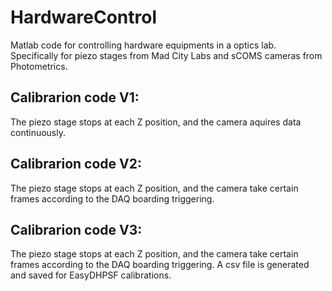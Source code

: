 # HardwareControl
Matlab code for controlling hardware equipments in a optics lab. 
Specifically for piezo stages from Mad City Labs and sCOMS cameras from Photometrics.

## Calibrarion code V1: 
The piezo stage stops at each Z position, and the camera aquires data continuously.

## Calibrarion code V2: 
The piezo stage stops at each Z position, and the camera take certain frames according to the DAQ boarding triggering.

## Calibrarion code V3: 
The piezo stage stops at each Z position, and the camera take certain frames according to the DAQ boarding triggering.
A csv file is generated and saved for EasyDHPSF calibrations.
